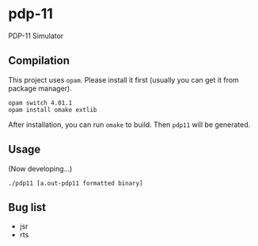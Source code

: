 # pdp-11
PDP-11 Simulator

## Compilation

This project uses ``opam``. Please install it first (usually you can get it from package manager).

```
opam switch 4.01.1
opam install omake extlib
```

After installation, you can run ``omake`` to build. Then ``pdp11`` will be generated.

## Usage

(Now developing...)

```
./pdp11 [a.out-pdp11 formatted binary]
```

## Bug list

+ jsr
+ rts
